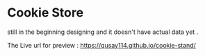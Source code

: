 # Cookie Store

still in the beginning designing and it doesn't have actual data yet .

The Live url for preview : 
https://qusay114.github.io/cookie-stand/
